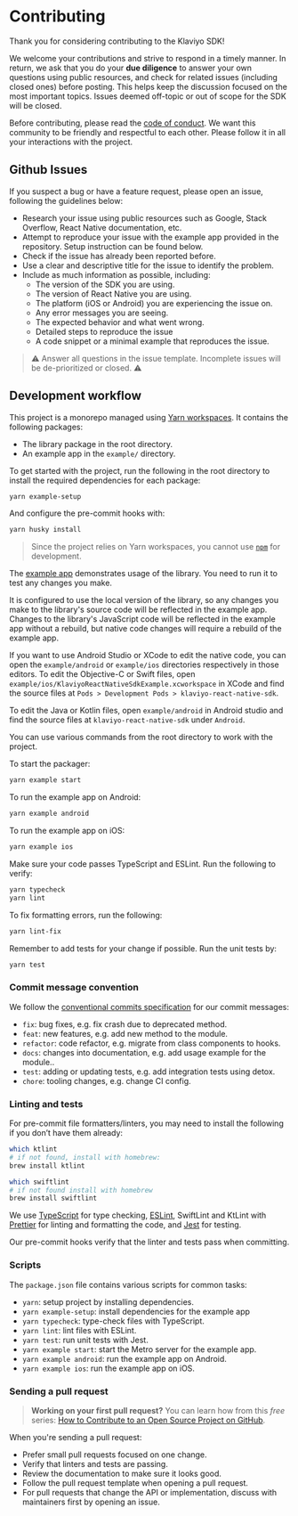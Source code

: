 # Contributing

Thank you for considering contributing to the Klaviyo SDK!

We welcome your contributions and strive to respond in a timely manner. In return, we ask that you do your
**due diligence** to answer your own questions using public resources, and check for related issues (including
closed ones) before posting. This helps keep the discussion focused on the most important topics. Issues deemed
off-topic or out of scope for the SDK will be closed.

Before contributing, please read the [code of conduct](./CODE_OF_CONDUCT.md). We want this community to be friendly
and respectful to each other. Please follow it in all your interactions with the project.

## Github Issues

If you suspect a bug or have a feature request, please open an issue, following the guidelines below:

- Research your issue using public resources such as Google, Stack Overflow, React Native documentation, etc.
- Attempt to reproduce your issue with the example app provided in the repository. Setup instruction can be found below.
- Check if the issue has already been reported before.
- Use a clear and descriptive title for the issue to identify the problem.
- Include as much information as possible, including:
  - The version of the SDK you are using.
  - The version of React Native you are using.
  - The platform (iOS or Android) you are experiencing the issue on.
  - Any error messages you are seeing.
  - The expected behavior and what went wrong.
  - Detailed steps to reproduce the issue
  - A code snippet or a minimal example that reproduces the issue.

> ⚠️ Answer all questions in the issue template. Incomplete issues will be de-prioritized or closed. ⚠️

## Development workflow

This project is a monorepo managed using [Yarn workspaces](https://yarnpkg.com/features/workspaces). It contains the following packages:

- The library package in the root directory.
- An example app in the `example/` directory.

To get started with the project, run the following in the root directory to install the required dependencies for each package:

```sh
yarn example-setup
```

And configure the pre-commit hooks with:

```sh
yarn husky install
```

> Since the project relies on Yarn workspaces, you cannot use [`npm`](https://github.com/npm/cli) for development.

The [example app](/example) demonstrates usage of the library. You need to run it to test any changes you make.

It is configured to use the local version of the library, so any changes you make to the library's source code will be
reflected in the example app. Changes to the library's JavaScript code will be reflected in the example app without a
rebuild, but native code changes will require a rebuild of the example app.

If you want to use Android Studio or XCode to edit the native code, you can open the `example/android` or `example/ios`
directories respectively in those editors. To edit the Objective-C or Swift files, open `example/ios/KlaviyoReactNativeSdkExample.xcworkspace`
in XCode and find the source files at `Pods > Development Pods > klaviyo-react-native-sdk`.

To edit the Java or Kotlin files, open `example/android` in Android studio and find the source files at `klaviyo-react-native-sdk` under `Android`.

You can use various commands from the root directory to work with the project.

To start the packager:

```sh
yarn example start
```

To run the example app on Android:

```sh
yarn example android
```

To run the example app on iOS:

```sh
yarn example ios
```

Make sure your code passes TypeScript and ESLint. Run the following to verify:

```sh
yarn typecheck
yarn lint
```

To fix formatting errors, run the following:

```sh
yarn lint-fix
```

Remember to add tests for your change if possible. Run the unit tests by:

```sh
yarn test
```

### Commit message convention

We follow the [conventional commits specification](https://www.conventionalcommits.org/en) for our commit messages:

- `fix`: bug fixes, e.g. fix crash due to deprecated method.
- `feat`: new features, e.g. add new method to the module.
- `refactor`: code refactor, e.g. migrate from class components to hooks.
- `docs`: changes into documentation, e.g. add usage example for the module..
- `test`: adding or updating tests, e.g. add integration tests using detox.
- `chore`: tooling changes, e.g. change CI config.

### Linting and tests

For pre-commit file formatters/linters, you may need to install the following if you don’t have them already:

```sh
which ktlint
# if not found, install with homebrew:
brew install ktlint

which swiftlint
# if not found install with homebrew
brew install swiftlint
```

We use [TypeScript](https://www.typescriptlang.org/) for type checking, [ESLint](https://eslint.org/), SwiftLint and KtLint with [Prettier](https://prettier.io/) for linting and formatting the code, and [Jest](https://jestjs.io/) for testing.

Our pre-commit hooks verify that the linter and tests pass when committing.

### Scripts

The `package.json` file contains various scripts for common tasks:

- `yarn`: setup project by installing dependencies.
- `yarn example-setup`: install dependencies for the example app
- `yarn typecheck`: type-check files with TypeScript.
- `yarn lint`: lint files with ESLint.
- `yarn test`: run unit tests with Jest.
- `yarn example start`: start the Metro server for the example app.
- `yarn example android`: run the example app on Android.
- `yarn example ios`: run the example app on iOS.

### Sending a pull request

> **Working on your first pull request?** You can learn how from this _free_ series: [How to Contribute to an Open Source Project on GitHub](https://app.egghead.io/playlists/how-to-contribute-to-an-open-source-project-on-github).

When you're sending a pull request:

- Prefer small pull requests focused on one change.
- Verify that linters and tests are passing.
- Review the documentation to make sure it looks good.
- Follow the pull request template when opening a pull request.
- For pull requests that change the API or implementation, discuss with maintainers first by opening an issue.
